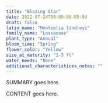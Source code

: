 ```yaml
---
title: "Blazing Star"
date: 2022-07-24T00:00:00-05:00
draft: false
latin_name: "Mentzelia lindleyi"
family_name: "Loasaceae"
plant_type: "Annual"
bloom_time: "Spring"
flower_color: "Yellow"
size_at_maturity: "1-3 ft"
water_needs: "None"
additional_characteristices_notes: ""
---
```


SUMMARY goes here.

<!--more-->

CONTENT goes here.